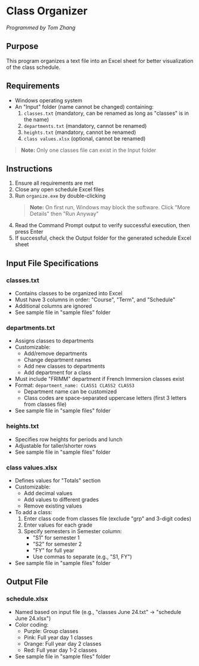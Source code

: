 # Class Organizer
*Programmed by Tom Zhang*

## Purpose
This program organizes a text file into an Excel sheet for better visualization of the class schedule.

## Requirements
- Windows operating system
- An "Input" folder (name cannot be changed) containing:
  1. `classes.txt` (mandatory, can be renamed as long as "classes" is in the name)
  2. `departments.txt` (mandatory, cannot be renamed)
  3. `heights.txt` (mandatory, cannot be renamed)
  4. `class values.xlsx` (optional, cannot be renamed)

> **Note:** Only one classes file can exist in the Input folder

## Instructions
1. Ensure all requirements are met
2. Close any open schedule Excel files
3. Run `organize.exe` by double-clicking
   > **Note:** On first run, Windows may block the software. Click "More Details" then "Run Anyway"
4. Read the Command Prompt output to verify successful execution, then press Enter
5. If successful, check the Output folder for the generated schedule Excel sheet

## Input File Specifications

### classes.txt
- Contains classes to be organized into Excel
- Must have 3 columns in order: "Course", "Term", and "Schedule"
- Additional columns are ignored
- See sample file in "sample files" folder

### departments.txt
- Assigns classes to departments
- Customizable:
  - Add/remove departments
  - Change department names
  - Add new classes to departments
  - Add department for a class
- Must include "FRIMM" department if French Immersion classes exist
- Format: `department_name: CLASS1 CLASS2 CLASS3`
  - Department name can be customized
  - Class codes are space-separated uppercase letters (first 3 letters from classes file)
- See sample file in "sample files" folder

### heights.txt
- Specifies row heights for periods and lunch
- Adjustable for taller/shorter rows
- See sample file in "sample files" folder

### class values.xlsx
- Defines values for "Totals" section
- Customizable:
  - Add decimal values
  - Add values to different grades
  - Remove existing values
- To add a class:
  1. Enter class code from classes file (exclude "grp" and 3-digit codes)
  2. Enter values for each grade
  3. Specify semesters in Semester column:
     - "S1" for semester 1
     - "S2" for semester 2
     - "FY" for full year
     - Use commas to separate (e.g., "S1, FY")
- See sample file in "sample files" folder

## Output File

### schedule.xlsx
- Named based on input file (e.g., "classes June 24.txt" → "schedule June 24.xlsx")
- Color coding:
  - Purple: Group classes
  - Pink: Full year day 1 classes
  - Orange: Full year day 2 classes
  - Red: Full year day 1-2 classes
- See sample file in "sample files" folder